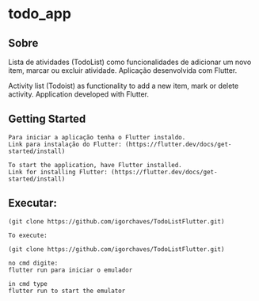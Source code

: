 # todo_app

## Sobre
Lista de atividades (TodoList) como funcionalidades de adicionar um novo item, marcar ou excluir atividade. Aplicação desenvolvida com Flutter.

Activity list (Todoist) as functionality to add a new item, mark or delete activity. Application developed with Flutter.

## Getting Started 
    Para iniciar a aplicação tenha o Flutter instaldo.
    Link para instalação do Flutter: (https://flutter.dev/docs/get-started/install)
    
    To start the application, have Flutter installed.
    Link for installing Flutter: (https://flutter.dev/docs/get-started/install)


## Executar:
    (git clone https://github.com/igorchaves/TodoListFlutter.git)

    To execute:

    (git clone https://github.com/igorchaves/TodoListFlutter.git)

    no cmd digite:
    flutter run para iniciar o emulador

    in cmd type
    flutter run to start the emulator
